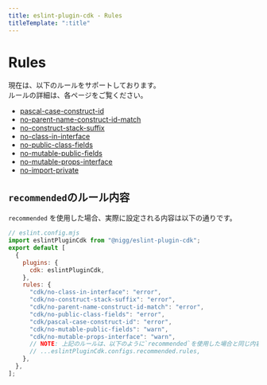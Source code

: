 ```yaml
---
title: eslint-plugin-cdk - Rules
titleTemplate: ":title"
---
```


# Rules

現在は、以下のルールをサポートしております。  
ルールの詳細は、各ページをご覧ください。

- [pascal-case-construct-id](/ja/rules/pascal-case-construct-id)
- [no-parent-name-construct-id-match](/ja/rules/no-parent-name-construct-id-match)
- [no-construct-stack-suffix](/ja/rules/no-construct-stack-suffix)
- [no-class-in-interface](/ja/rules/no-class-in-interface)
- [no-public-class-fields](/ja/rules/no-public-class-fields)
- [no-mutable-public-fields](/ja/rules/no-mutable-public-fields)
- [no-mutable-props-interface](/ja/rules/no-mutable-props-interface)
- [no-import-private](/ja/rules/no-import-private)

## `recommended`のルール内容

`recommended` を使用した場合、実際に設定される内容は以下の通りです。

```js
// eslint.config.mjs
import eslintPluginCdk from "@nigg/eslint-plugin-cdk";
export default [
  {
    plugins: {
      cdk: eslintPluginCdk,
    },
    rules: {
      "cdk/no-class-in-interface": "error",
      "cdk/no-construct-stack-suffix": "error",
      "cdk/no-parent-name-construct-id-match": "error",
      "cdk/no-public-class-fields": "error",
      "cdk/pascal-case-construct-id": "error",
      "cdk/no-mutable-public-fields": "warn",
      "cdk/no-mutable-props-interface": "warn",
      // NOTE: 上記のルールは、以下のように`recommended`を使用した場合と同じ内容です
      // ...eslintPluginCdk.configs.recommended.rules,
    },
  },
];
```
